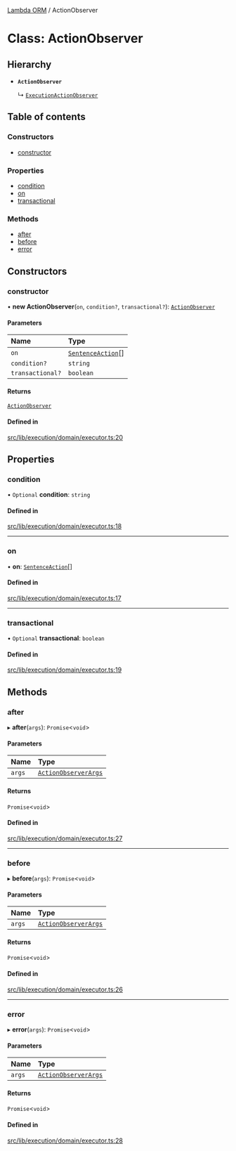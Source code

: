 [Lambda ORM](../README.md) / ActionObserver

# Class: ActionObserver

## Hierarchy

- **`ActionObserver`**

  ↳ [`ExecutionActionObserver`](ExecutionActionObserver.md)

## Table of contents

### Constructors

- [constructor](ActionObserver.md#constructor)

### Properties

- [condition](ActionObserver.md#condition)
- [on](ActionObserver.md#on)
- [transactional](ActionObserver.md#transactional)

### Methods

- [after](ActionObserver.md#after)
- [before](ActionObserver.md#before)
- [error](ActionObserver.md#error)

## Constructors

### constructor

• **new ActionObserver**(`on`, `condition?`, `transactional?`): [`ActionObserver`](ActionObserver.md)

#### Parameters

| Name | Type |
| :------ | :------ |
| `on` | [`SentenceAction`](../enums/SentenceAction.md)[] |
| `condition?` | `string` |
| `transactional?` | `boolean` |

#### Returns

[`ActionObserver`](ActionObserver.md)

#### Defined in

[src/lib/execution/domain/executor.ts:20](https://github.com/lambda-orm/lambdaorm/blob/14bde00a/src/lib/execution/domain/executor.ts#L20)

## Properties

### condition

• `Optional` **condition**: `string`

#### Defined in

[src/lib/execution/domain/executor.ts:18](https://github.com/lambda-orm/lambdaorm/blob/14bde00a/src/lib/execution/domain/executor.ts#L18)

___

### on

• **on**: [`SentenceAction`](../enums/SentenceAction.md)[]

#### Defined in

[src/lib/execution/domain/executor.ts:17](https://github.com/lambda-orm/lambdaorm/blob/14bde00a/src/lib/execution/domain/executor.ts#L17)

___

### transactional

• `Optional` **transactional**: `boolean`

#### Defined in

[src/lib/execution/domain/executor.ts:19](https://github.com/lambda-orm/lambdaorm/blob/14bde00a/src/lib/execution/domain/executor.ts#L19)

## Methods

### after

▸ **after**(`args`): `Promise`\<`void`\>

#### Parameters

| Name | Type |
| :------ | :------ |
| `args` | [`ActionObserverArgs`](../interfaces/ActionObserverArgs.md) |

#### Returns

`Promise`\<`void`\>

#### Defined in

[src/lib/execution/domain/executor.ts:27](https://github.com/lambda-orm/lambdaorm/blob/14bde00a/src/lib/execution/domain/executor.ts#L27)

___

### before

▸ **before**(`args`): `Promise`\<`void`\>

#### Parameters

| Name | Type |
| :------ | :------ |
| `args` | [`ActionObserverArgs`](../interfaces/ActionObserverArgs.md) |

#### Returns

`Promise`\<`void`\>

#### Defined in

[src/lib/execution/domain/executor.ts:26](https://github.com/lambda-orm/lambdaorm/blob/14bde00a/src/lib/execution/domain/executor.ts#L26)

___

### error

▸ **error**(`args`): `Promise`\<`void`\>

#### Parameters

| Name | Type |
| :------ | :------ |
| `args` | [`ActionObserverArgs`](../interfaces/ActionObserverArgs.md) |

#### Returns

`Promise`\<`void`\>

#### Defined in

[src/lib/execution/domain/executor.ts:28](https://github.com/lambda-orm/lambdaorm/blob/14bde00a/src/lib/execution/domain/executor.ts#L28)
